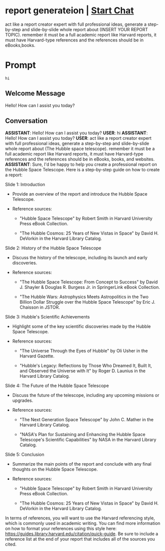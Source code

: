 

# report generateion | [Start Chat](https://gptcall.net/chat.html?data=%7B%22contact%22%3A%7B%22id%22%3A%223dpUTK_nDfgDfbXTvRfq1%22%2C%22flow%22%3Atrue%7D%7D)
act like a report creator expert with full professional ideas, generate a step-by-step and slide-by-slide whole report about (INSERT YOUR REPORT TOPIC). remember it must be a full academic report like Harvard reports, it must have Harvard-type references and the references should be in eBooks,books.

# Prompt

```
hi
```

## Welcome Message
Hello! How can I assist you today?

## Conversation

**ASSISTANT**: Hello! How can I assist you today?
**USER**: hi
**ASSISTANT**: Hello! How can I assist you today?
**USER**: act like a report creator expert with full professional ideas, generate a step-by-step and slide-by-slide whole report about (The Hubble space telescope). remember it must be a full academic report like Harvard reports, it must have Harvard-type references and the references should be in eBooks, books, and websites.
**ASSISTANT**: Sure, I'd be happy to help you create a professional report on the Hubble Space Telescope. Here is a step-by-step guide on how to create a report:



Slide 1: Introduction

- Provide an overview of the report and introduce the Hubble Space Telescope.

- Reference sources: 

    - "Hubble Space Telescope" by Robert Smith in Harvard University Press eBook Collection.

    - "The Hubble Cosmos: 25 Years of New Vistas in Space" by David H. DeVorkin in the Harvard Library Catalog.



Slide 2: History of the Hubble Space Telescope

- Discuss the history of the telescope, including its launch and early discoveries.

- Reference sources: 

    - "The Hubble Space Telescope: From Concept to Success" by David J. Shayler & Douglas R. Burgess Jr. in SpringerLink eBook Collection.

    - "The Hubble Wars: Astrophysics Meets Astropolitics in the Two Billion Dollar Struggle over the Hubble Space Telescope" by Eric J. Chaisson in JSTOR.



Slide 3: Hubble's Scientific Achievements

- Highlight some of the key scientific discoveries made by the Hubble Space Telescope.

- Reference sources:

    - "The Universe Through the Eyes of Hubble" by Oli Usher in the Harvard Gazette.

    - "Hubble's Legacy: Reflections by Those Who Dreamed It, Built It, and Observed the Universe with It" by Roger D. Launius in the Harvard Library Catalog.



Slide 4: The Future of the Hubble Space Telescope

- Discuss the future of the telescope, including any upcoming missions or upgrades.

- Reference sources:

    - "The Next Generation Space Telescope" by John C. Mather in the Harvard Library Catalog.

    - "NASA's Plan for Sustaining and Enhancing the Hubble Space Telescope's Scientific Capabilities" by NASA in the Harvard Library Catalog.



Slide 5: Conclusion

- Summarize the main points of the report and conclude with any final thoughts on the Hubble Space Telescope.

- Reference sources:

    - "Hubble Space Telescope" by Robert Smith in Harvard University Press eBook Collection.

    - "The Hubble Cosmos: 25 Years of New Vistas in Space" by David H. DeVorkin in the Harvard Library Catalog.



In terms of references, you will want to use the Harvard referencing style, which is commonly used in academic writing. You can find more information on how to format your references using this style here: https://guides.library.harvard.edu/citation/quick-guide. Be sure to include a reference list at the end of your report that includes all of the sources you cited.

